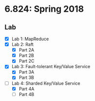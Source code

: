 # 6.824: Spring 2018

## Lab  
- [x] Lab 1: MapReduce
- [x] Lab 2: Raft    
    - [x] Part 2A
    - [x] Part 2B
    - [x] Part 2C
- [x] Lab 3: Fault-tolerant Key/Value Service
    - [x] Part 3A
    - [x] Part 3B
- [ ] Lab 4: Sharded Key/Value Service
    - [x] Part 4A
    - [ ] Part 4B
